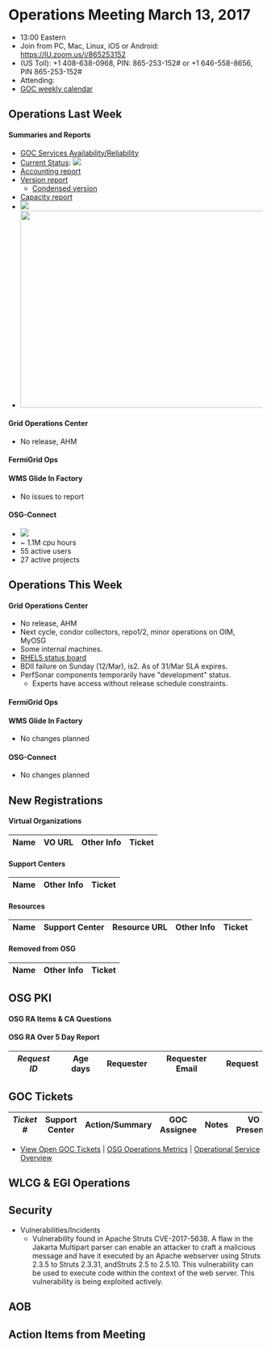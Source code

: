 # Operations Meeting March 13, 2017
   * 13:00 Eastern 
   * Join from PC, Mac, Linux, iOS or Android: https://IU.zoom.us/j/865253152
   * (US Toll): +1 408-638-0968, PIN: 865-253-152# or +1 646-558-8656, PIN 865-253-152#
   * Attending: 
   * [GOC weekly calendar](http://www.google.com/calendar/embed?src=c1htpcfoe6btrtc7n3uddg8mvs%40group.calendar.google.com&ctz=America/New_York)

## Operations Last Week
#### Summaries and Reports
   * [GOC Services Availability/Reliability](http://tinyurl.com/pre26vw)
   * [Current Status](http://myosg.grid.iu.edu/miscstatus/index?datasource=status&count_sg_1=on&count_active=on&count_enabled=on): <img src="http://steige.grid.iu.edu/steige/status_current.png">
   * [Accounting report](http://reports.grid.iu.edu/reports/current.apel)
   * [Version report](http://reports.grid.iu.edu/reports/versiondump-latest.txt)
      * [Condensed version](http://reports.grid.iu.edu/reports/version_summary.txt)
   * [Capacity report](http://reports.grid.iu.edu/reports/capacitydump-latest.txt)
   * <img src="http://gratiaweb1.grid.iu.edu/gratiastatic/today/osg_wall_hours.png"/>
   * <img src="http://osg-flock.grid.iu.edu/monitoring/condor/condor_7day.png" width='630' height='390'  /><br>

#### Grid Operations Center
   * No release, AHM
   
#### FermiGrid Ops

#### WMS Glide In Factory
   * No issues to report

#### OSG-Connect
   * <img src='http://osgconnect.net/accounting-summary/data/osg/daily_hours_by_project.png'>
   * ~ 1.1M cpu hours
   * 55 active users
   * 27 active projects

## Operations This Week

#### Grid Operations Center
   * No release, AHM
   * Next cycle, condor collectors, repo1/2, minor operations on OIM, MyOSG
   * Some internal machines.
   * [RHEL5 status board](http://monitor.grid.iu.edu/kernel/kernel_overview_el5.html)
   * BDII failure on Sunday (12/Mar), is2. As of 31/Mar SLA expires.
   * PerfSonar components temporarily have "development" status.
      * Experts have access without release schedule constraints.
      
#### FermiGrid Ops

#### WMS Glide In Factory
   * No changes planned

#### OSG-Connect
   * No changes planned

## New Registrations

#### Virtual Organizations
| Name | VO URL | Other Info | Ticket |
| ---- | ------ | ---------- | ------ |

#### Support Centers
| Name | Other Info | Ticket |
| ---- | ---------- | ------ |

#### Resources
| Name | Support Center | Resource URL | Other Info | Ticket |
| ---- | -------------- | ------------ | ---------- | ------ |

#### Removed from OSG
| Name | Other Info | Ticket |
| ---- | ---------- | ------ |

## OSG PKI

#### OSG RA Items & CA Questions

#### OSG RA Over 5 Day Report
| *Request ID* | Age days	| Requester	| Requester Email |Request |
|--------------|----------|-----------|-----------------|--------|


## GOC Tickets

| *Ticket #* | Support Center | Action/Summary | GOC Assignee | Notes | VO Present? |
| ---------- | -------------- | -------------- | ------------ | ----- | ------------------ |

   * [View Open GOC Tickets](https://ticket.grid.iu.edu/goc/list/open) | [OSG Operations Metrics](https://twiki.grid.iu.edu/bin/view/Operations/TicketReports) | [Operational Service Overview](http://myosg.grid.iu.edu/miscstatus?count_sg_1&count_active=on&count_enabled=on&datasource=status)


## WLCG & EGI Operations

## Security
   * Vulnerabilities/Incidents
     * Vulnerability found in Apache Struts CVE-2017-5638. A flaw in the Jakarta Multipart parser can enable an attacker to craft a malicious message and have it executed by an Apache webserver using Struts 2.3.5 to Struts 2.3.31, andStruts 2.5 to 2.5.10. This vulnerability can be used to execute code within the context of the web server. This vulnerability is being exploited actively.

## AOB

## Action Items from Meeting

